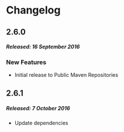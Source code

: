 # Changelog

## 2.6.0
##### Released: 16 September 2016

### New Features

* Initial release to Public Maven Repositories



## 2.6.1
##### Released: 7 October 2016

* Update dependencies


